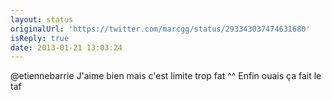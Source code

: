 ```yaml
---
layout: status
originalUrl: 'https://twitter.com/marcgg/status/293343037474631680'
isReply: true
date: 2013-01-21 13:03:24
---
```


@etiennebarrie J'aime bien mais c'est limite trop fat ^^ Enfin ouais ça fait le taf

